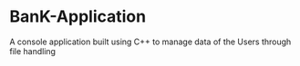 # BanK-Application
A console application built using C++ to manage data of the Users through file handling
